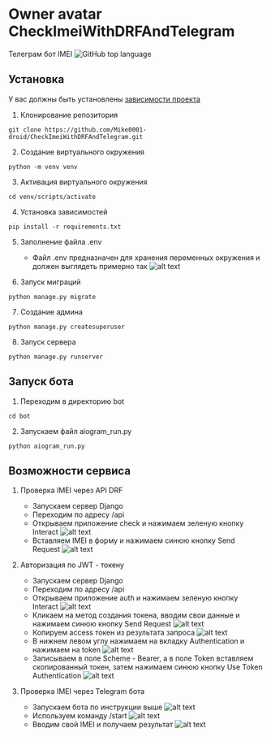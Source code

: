 # Owner avatar CheckImeiWithDRFAndTelegram
Телеграм бот IMEI
![GitHub top language](https://img.shields.io/github/languages/top/Mike0001-droid/CheckImeiWithDRFAndTelegram)


## Установка 
У вас должны быть установлены [зависимости проекта](https://github.com/Mike0001-droid/CheckImeiWithDRFAndTelegram/blob/main/requirements.txt)

1. Клонирование репозитория 

```git clone https://github.com/Mike0001-droid/CheckImeiWithDRFAndTelegram.git```

2. Создание виртуального окружения

```python -m venv venv```

3. Активация виртуального окружения

```cd venv/scripts/activate```

4. Установка зависимостей

```pip install -r requirements.txt```

5. Заполнение файла .env
   * Файл .env предназначен для хранения переменных окружения и должен выглядеть примерно так
     ![alt text](imageforreadme/env_example.png)

6. Запуск миграций

```python manage.py migrate```

7. Создание админа

```python manage.py createsuperuser```

8. Запуск сервера

```python manage.py runserver```


## Запуск бота

1. Переходим в директорию bot

```cd bot```

2. Запускаем файл aiogram_run.py

```python aiogram_run.py```


## Возможности сервиса

1. Проверка IMEI через API DRF 
    * Запускаем сервер Django
    * Переходим по адресу /api
    * Открываем приложение check и нажимаем зеленую кнопку Interact
      ![alt text](imageforreadme/checkimei.png)
    * Вставляем IMEI в форму и нажимаем синюю кнопку Send Request
      ![alt text](imageforreadme/send_request.png)

2. Авторизация по JWT - токену
    * Запускаем сервер Django
    * Переходим по адресу /api
    * Открываем приложение auth и нажимаем зеленую кнопку Interact
      ![alt text](imageforreadme/auth.png)
    * Кликаем на метод создания токена, вводим свои данные и нажимаем синюю кнопку Send Request
      ![alt text](imageforreadme/create_token.png)
    * Копируем access токен из результата запроса
      ![alt text](imageforreadme/response_auth.png)
    * В нижнем левом углу нажимаем на вкладку Authentication и нажимаем на token
      ![alt text](imageforreadme/auth_app.png)
    * Записываем в поле Scheme - Bearer, а в поле Token вставляем скопированный токен, затем нажимаем синюю кнопку Use Token Authentication
      ![alt text](imageforreadme/token.png)

3. Проверка IMEI через Telegram бота
    * Запускаем бота по инструкции выше
      ![alt text](imageforreadme/run_bot.png)
    * Используем команду /start
      ![alt text](imageforreadme/tg_start.png)
    * Вводим свой IMEI и получаем результат
      ![alt text](imageforreadme/tg_result.png)
    